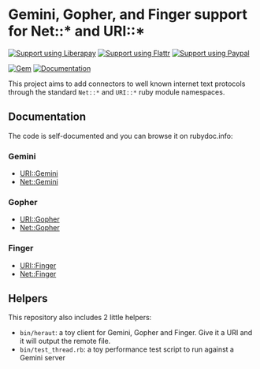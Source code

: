 # Gemini, Gopher, and Finger support for Net::* and URI::*

[![Support using Liberapay](https://img.shields.io/badge/Liberapay-Support_me-yellow?logo=liberapay)](https://liberapay.com/milouse/donate)
[![Support using Flattr](https://img.shields.io/badge/Flattr-Support_me-brightgreen?logo=flattr)](https://flattr.com/@milouse)
[![Support using Paypal](https://img.shields.io/badge/Paypal-Support_me-00457C?logo=paypal&labelColor=lightgray)](https://paypal.me/milouse)

[![Gem](https://img.shields.io/gem/v/ruby-net-text)](https://rubygems.org/gems/ruby-net-text)
[![Documentation](https://img.shields.io/badge/Documentation-ruby--net--text-CC342D?logo=rubygems)](https://www.rubydoc.info/gems/ruby-net-text/Net/Gemini)

This project aims to add connectors to well known internet text protocols
through the standard `Net::*` and `URI::*` ruby module namespaces.

## Documentation

The code is self-documented and you can browse it on rubydoc.info:

### Gemini

- [URI::Gemini](https://www.rubydoc.info/gems/ruby-net-text/URI/Gemini)
- [Net::Gemini](https://www.rubydoc.info/gems/ruby-net-text/Net/Gemini)

### Gopher

- [URI::Gopher](https://www.rubydoc.info/gems/ruby-net-text/URI/Gopher)
- [Net::Gopher](https://www.rubydoc.info/gems/ruby-net-text/Net/Gopher)

### Finger

- [URI::Finger](https://www.rubydoc.info/gems/ruby-net-text/URI/Finger)
- [Net::Finger](https://www.rubydoc.info/gems/ruby-net-text/Net/Finger)

## Helpers

This repository also includes 2 little helpers:

- `bin/heraut`: a toy client for Gemini, Gopher and Finger. Give it a URI and
  it will output the remote file.
- `bin/test_thread.rb`: a toy performance test script to run against a Gemini
  server
